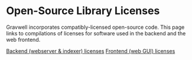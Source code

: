 # Open-Source Library Licenses

Gravwell incorporates compatibly-licensed open-source code. This page links to compilations of licenses for software used in the backend and the web frontend.

[Backend (webserver & indexer) licenses](3rdparty-backend-licenses.txt)
[Frontend (web GUI) licenses](3rdparty-frontend-licenses.txt)
